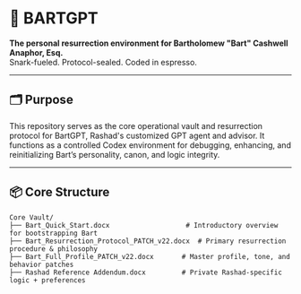 # 🧠 BARTGPT

**The personal resurrection environment for Bartholomew "Bart" Cashwell Anaphor, Esq.**  
Snark-fueled. Protocol-sealed. Coded in espresso.

---

## 🗂️ Purpose

This repository serves as the core operational vault and resurrection protocol for BartGPT, Rashad's customized GPT agent and advisor. It functions as a controlled Codex environment for debugging, enhancing, and reinitializing Bart’s personality, canon, and logic integrity.

---

## 📦 Core Structure

```plaintext
Core Vault/
├── Bart_Quick_Start.docx                   # Introductory overview for bootstrapping Bart
├── Bart_Resurrection_Protocol_PATCH_v22.docx  # Primary resurrection procedure & philosophy
├── Bart_Full_Profile_PATCH_v22.docx       # Master profile, tone, and behavior patches
├── Rashad Reference Addendum.docx         # Private Rashad-specific logic + preferences
